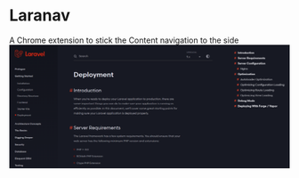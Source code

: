 # Laranav

A Chrome extension to stick the Content navigation to the side
![](laravel-docs-screenshot.png)